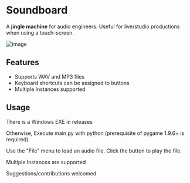 # Soundboard
A **jingle machine** for audio engineers.
Useful for live/studio productions when using a touch-screen.

![image](https://github.com/ViciousSquid/Soundboard/assets/161540961/a9bdd7d6-a98c-4e6d-b08a-e996a705ec95)


## Features

* Supports WAV and MP3 files
* Keyboard shortcuts can be assigned to buttons
* Multiple Instances supported

## Usage

There is a Windows EXE in releases

Otherwise, Execute main.py with python (prerequisite of pygame 1.9.6+ is required)

Use the "File" menu to load an audio file. Click the button to play the file. 

Multiple Instances are supported

Suggestions/contributions welcomed
